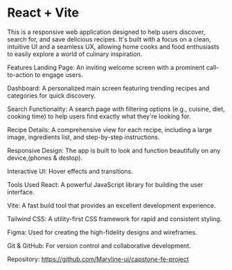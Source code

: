 # React + Vite

This is a responsive web application designed to help users discover, search for, and save delicious recipes. It's built with a focus on a clean, intuitive UI and a seamless UX, allowing home cooks and food enthusiasts to easily explore a world of culinary inspiration.

 Features
Landing Page: An inviting welcome screen with a prominent call-to-action to engage users.

Dashboard: A personalized main screen featuring trending recipes and categories for quick discovery.

Search Functionality: A search page with filtering options (e.g., cuisine, diet, cooking time) to help users find exactly what they're looking for.

Recipe Details: A comprehensive view for each recipe, including a large image, ingredients list, and step-by-step instructions.

Responsive Design: The app is built to look and function beautifully on any device,(phones & destop).

Interactive UI: Hover effects and transitions.

 Tools Used
React: A powerful JavaScript library for building the user interface.

Vite: A fast build tool that provides an excellent development experience.

Tailwind CSS: A utility-first CSS framework for rapid and consistent styling.

Figma: Used for creating the high-fidelity designs and wireframes.

Git & GitHub: For version control and collaborative development.

Repository: https://github.com/Maryline-ui/capstone-fe-project
